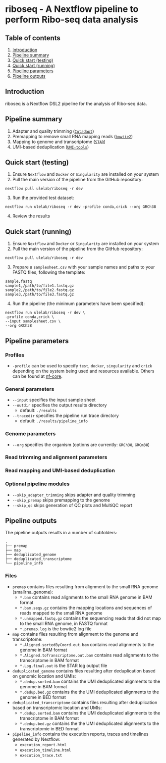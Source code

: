 # riboseq - A Nextflow pipeline to perform Ribo-seq data analysis

## Table of contents

1. [Introduction](#introduction)
2. [Pipeline summary](#pipeline-summary)
3. [Quick start (testing)](#quick-start-testing)
4. [Quick start (running)](#quick-start-running)
5. [Pipeline parameters](#pipeline-parameters)
6. [Pipeline outputs](#pipeline-outputs)

## Introduction

riboseq is a Nextflow DSL2 pipeline for the analysis of Ribo-seq data.

## Pipeline summary

1. Adapter and quality trimming ([`Cutadapt`](https://cutadapt.readthedocs.io))
2. Premapping to remove small RNA mapping reads ([`bowtie2`]())
3. Mapping to genome and transcriptome ([`STAR`]())
4. UMI-based deduplication ([`UMI-tools`](https://umi-tools.readthedocs.io/en/latest/))

## Quick start (testing)

1. Ensure `Nextflow` and `Docker` or `Singularity` are installed on your system
2. Pull the main version of the pipeline from the GitHub repository:

```
nextflow pull ulelab/riboseq -r dev
```

3. Run the provided test dataset:

```
nextflow run ulelab/riboseq -r dev -profile conda,crick --org GRCh38
```

4. Review the results

## Quick start (running)

1. Ensure `Nextflow` and `Docker` or `Singularity` are installed on your system
2. Pull the main version of the pipeline from the GitHub repository:

```
nextflow pull ulelab/riboseq -r dev
```

3. Prepare a `samplesheet.csv` with your sample names and paths to your FASTQ files, following the template:

```
sample,fastq
sample1,/path/to/file1.fastq.gz
sample2,/path/to/file2.fastq.gz
sample3,/path/to/file3.fastq.gz
```

4. Run the pipeline (the minimum parameters have been specified):

```
nextflow run ulelab/riboseq -r dev \
-profile conda,crick \
--input samplesheet.csv \
--org GRCh38
```

## Pipeline parameters

### Profiles

- `-profile` can be used to specify `test`, `docker`, `singularity` and `crick` depending on the system being used and resources available. Others can be found at [nf-core](https://github.com/nf-core/configs).

### General parameters

- `--input` specifies the input sample sheet
- `--outdir` specifies the output results directory
    - default: `./results`
- `--tracedir` specifies the pipeline run trace directory
    - default: `./results/pipeline_info`

### Genome parameters

- `--org` specifies the organism (options are currently: `GRCh38`, `GRCm38`)


### Read trimming and alignment parameters



### Read mapping and UMI-based deduplication



### Optional pipeline modules

- `--skip_adapter_trimming` skips adapter and quality trimming
- `--skip_premap` skips premapping to the genome
- `--skip_qc` skips generation of QC plots and MultiQC report

## Pipeline outputs

The pipeline outputs results in a number of subfolders:

```
.
├── premap
├── map
├── deduplicated_genome
├── deduplicated_transcriptome
└── pipeline_info
```

### Files

- `premap` contains files resulting from alignment to the small RNA genome (smallrna_genome):
    - `*.bam` contains read alignments to the small RNA genome in BAM format
    - `*.bam.seqs.gz` contains the mapping locations and sequences of reads mapped to the small RNA genome
    - `*.unmapped.fastq.gz` contains the sequencing reads that did not map to the small RNA genome, in FASTQ format
    - `*.premap.log` is the bowtie2 log file
- `map` contains files resulting from alignment to the genome and transcriptome:
    - `*.Aligned.sortedByCoord.out.bam` contains read alignments to the genome in BAM format
    - `*.Aligned.toTranscriptome.out.bam` contains read alignments to the transcriptome in BAM format
    - `*.Log.final.out` is the STAR log output file
- `deduplicated_genome` contains files resulting after deduplication based on genomic location and UMIs:
    - `*.dedup.sorted.bam` contains the UMI deduplicated alignments to the genome in BAM format
    - `*.dedup.bed.gz` contains the the UMI deduplicated alignments to the genome in BED format
- `deduplicated_transcriptome` contains files resulting after deduplication based on transcriptomic location and UMIs:
    - `*.dedup.sorted.bam` contains the UMI deduplicated alignments to the transcriptome in BAM format
    - `*.dedup.bed.gz` contains the the UMI deduplicated alignments to the transcriptomie in BED format
- `pipeline_info` contains the execution reports, traces and timelines generated by Nextflow:
    - `execution_report.html`
    - `execution_timeline.html`
    - `execution_trace.txt`
